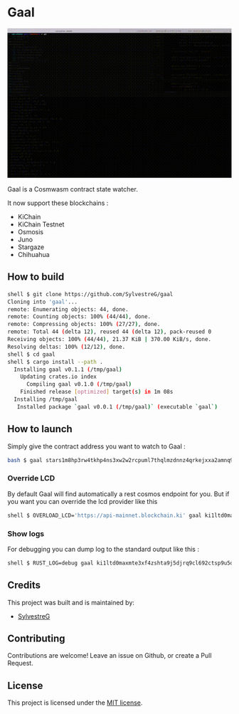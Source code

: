 # Gaal

![](resources/gaal.gif)

Gaal is a Cosmwasm contract state watcher.

It now support these blockchains :
* KiChain
* KiChain Testnet
* Osmosis
* Juno
* Stargaze
* Chihuahua

## How to build
```bash
shell $ git clone https://github.com/SylvestreG/gaal
Cloning into 'gaal'...
remote: Enumerating objects: 44, done.
remote: Counting objects: 100% (44/44), done.
remote: Compressing objects: 100% (27/27), done.
remote: Total 44 (delta 12), reused 44 (delta 12), pack-reused 0
Receiving objects: 100% (44/44), 21.37 KiB | 370.00 KiB/s, done.
Resolving deltas: 100% (12/12), done.
shell $ cd gaal
shell $ cargo install --path .
  Installing gaal v0.1.1 (/tmp/gaal)
    Updating crates.io index
      Compiling gaal v0.1.0 (/tmp/gaal)
    Finished release [optimized] target(s) in 1m 08s
  Installing /tmp/gaal
   Installed package `gaal v0.0.1 (/tmp/gaal)` (executable `gaal`)
```

## How to launch

Simply give the contract address you want to watch to Gaal :

```bash
bash $ gaal stars1m8hp3rw4tkhp4ns3xw2w2rcpuml7thqlmzdnnz4qrkejxxa2amnq99g0nc
```


### Override LCD
By default Gaal will find automatically a rest cosmos endpoint for you.
But if you want you can override the lcd provider like this

```bash
shell $ OVERLOAD_LCD='https://api-mainnet.blockchain.ki' gaal ki1ltd0maxmte3xf4zshta9j5djrq9cl692ctsp9u5q0p9wss0f5lmsc8qwrc
```

### Show logs
For debugging you can dump log to the standard output like this :

```bash
shell $ RUST_LOG=debug gaal ki1ltd0maxmte3xf4zshta9j5djrq9cl692ctsp9u5q0p9wss0f5lmsc8qwrc
```


## Credits

This project was built and is maintained by:

* [SylvestreG](https://github.com/SylvestreG)


## Contributing

Contributions are welcome! Leave an issue on Github, or create a Pull Request.


## License

This project is licensed under the [MIT license](https://opensource.org/licenses/MIT).